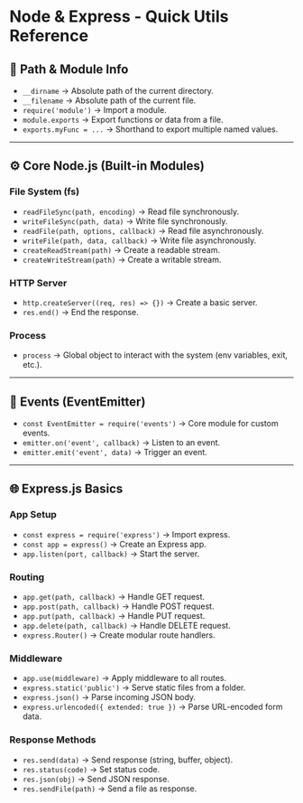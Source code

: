 # Node & Express - Quick Utils Reference

## 📁 Path & Module Info

- `__dirname` → Absolute path of the current directory.
- `__filename` → Absolute path of the current file.
- `require('module')` → Import a module.
- `module.exports` → Export functions or data from a file.
- `exports.myFunc = ...` → Shorthand to export multiple named values.

---

## ⚙️ Core Node.js (Built-in Modules)

### File System (fs)

- `readFileSync(path, encoding)` → Read file synchronously.
- `writeFileSync(path, data)` → Write file synchronously.
- `readFile(path, options, callback)` → Read file asynchronously.
- `writeFile(path, data, callback)` → Write file asynchronously.
- `createReadStream(path)` → Create a readable stream.
- `createWriteStream(path)` → Create a writable stream.

### HTTP Server

- `http.createServer((req, res) => {})` → Create a basic server.
- `res.end()` → End the response.

### Process

- `process` → Global object to interact with the system (env variables, exit, etc.).

---

## 📡 Events (EventEmitter)

- `const EventEmitter = require('events')` → Core module for custom events.
- `emitter.on('event', callback)` → Listen to an event.
- `emitter.emit('event', data)` → Trigger an event.

---

## 🌐 Express.js Basics

### App Setup

- `const express = require('express')` → Import express.
- `const app = express()` → Create an Express app.
- `app.listen(port, callback)` → Start the server.

### Routing

- `app.get(path, callback)` → Handle GET request.
- `app.post(path, callback)` → Handle POST request.
- `app.put(path, callback)` → Handle PUT request.
- `app.delete(path, callback)` → Handle DELETE request.
- `express.Router()` → Create modular route handlers.

### Middleware

- `app.use(middleware)` → Apply middleware to all routes.
- `express.static('public')` → Serve static files from a folder.
- `express.json()` → Parse incoming JSON body.
- `express.urlencoded({ extended: true })` → Parse URL-encoded form data.

### Response Methods

- `res.send(data)` → Send response (string, buffer, object).
- `res.status(code)` → Set status code.
- `res.json(obj)` → Send JSON response.
- `res.sendFile(path)` → Send a file as response.
